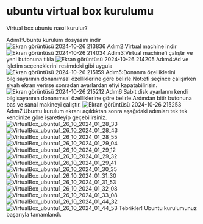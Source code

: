# ubuntu virtual box kurulumu
Virtual box ubuntu nasıl kurulur?

Adım1:Ubuntu kurulum dosyasını indir
![Ekran görüntüsü 2024-10-26 213836](https://github.com/user-attachments/assets/eea63a94-94ff-4160-b8b6-65315c63a0cf)
Adım2:Virtual machine indir
![Ekran görüntüsü 2024-10-26 214034](https://github.com/user-attachments/assets/07992c42-6e6f-4987-9725-fcd76fd0d685)
Adım3:Virtual machine'i çalıştır ve yeni butonuna tıkla
![Ekran görüntüsü 2024-10-26 214205](https://github.com/user-attachments/assets/3b65b4f6-5f70-4a13-9b6a-a9d8f8b12373)
Adım4:Ad ve işletim seçeneklerini resimdeki gibi uygula
![Ekran görüntüsü 2024-10-26 215159](https://github.com/user-attachments/assets/ee55d0e7-e643-4b69-a68f-750bc2fde96e)
Adım5:Donanım özelliklerini bilgisayarının donanımsal özelliklerine göre belirle.Not:efi seçince çalışırken siyah ekran verirse sonradan ayarlardan efiyi kapatabilirisin.
![Ekran görüntüsü 2024-10-26 215212](https://github.com/user-attachments/assets/c977b5c2-b85f-4a3d-b4a7-d06dacd11277)
Adım6:Sabit disk ayarlarını kendi bilgisayarının donanımsal özelliklerine göre belirle.Ardından bitir butonuna bas ve sanal makineyi çalıştır.
![Ekran görüntüsü 2024-10-26 215253](https://github.com/user-attachments/assets/127c5b7c-e06d-4d85-b6ac-cba4e503f6f6)
Adım7:Ubuntu kurulum ekranı açıldıktan sonra aşağıdaki adımları tek tek kendinize göre işaretleyip geçebilirsiniz.
![VirtualBox_ubuntu1_26_10_2024_01_28_33](https://github.com/user-attachments/assets/b575c74d-6e91-4ad1-b543-7d6d4d822660)
![VirtualBox_ubuntu1_26_10_2024_01_28_43](https://github.com/user-attachments/assets/ba30cce3-2c15-4175-8fd7-8bd1fc0ab610)
![VirtualBox_ubuntu1_26_10_2024_01_28_55](https://github.com/user-attachments/assets/4f411681-bfd9-41ad-8124-aeb8030758f7)
![VirtualBox_ubuntu1_26_10_2024_01_29_04](https://github.com/user-attachments/assets/34ca0829-565c-455c-bb59-a4a5f2953e90)
![VirtualBox_ubuntu1_26_10_2024_01_29_12](https://github.com/user-attachments/assets/5d36d3fd-8ddc-4cd6-9296-2e4535364b05)
![VirtualBox_ubuntu1_26_10_2024_01_29_32](https://github.com/user-attachments/assets/f8d72f4e-e9bc-4dbf-b48a-a82a0b52e45a)
![VirtualBox_ubuntu1_26_10_2024_01_29_41](https://github.com/user-attachments/assets/2dacefd7-1d91-498f-b3a0-1a42be8e009d)
![VirtualBox_ubuntu1_26_10_2024_01_30_35](https://github.com/user-attachments/assets/db5ed855-d97f-4be6-9d16-e25eb1a15df5)
![VirtualBox_ubuntu1_26_10_2024_01_31_30](https://github.com/user-attachments/assets/26a6befb-5698-4ef7-8073-e4c5f4cbd0cf)
![VirtualBox_ubuntu1_26_10_2024_01_31_53](https://github.com/user-attachments/assets/6c290e21-4081-4b4a-9c36-54a7abbb3bc8)
![VirtualBox_ubuntu1_26_10_2024_01_32_08](https://github.com/user-attachments/assets/ab178d84-8550-417d-866b-62f748df2a4a)
![VirtualBox_ubuntu1_26_10_2024_01_33_08](https://github.com/user-attachments/assets/d71a0ada-8b68-45bf-8947-15f0987b4cac)
![VirtualBox_ubuntu1_26_10_2024_01_44_32](https://github.com/user-attachments/assets/d28d30a9-2ed1-4766-a367-29e540a49d27)
![VirtualBox_ubuntu1_26_10_2024_01_44_53](https://github.com/user-attachments/assets/528b0d19-9cbe-456d-bbf5-83abca714926)
Tebrikler! Ubuntu kurulumunuz başarıyla tamamlandı.









